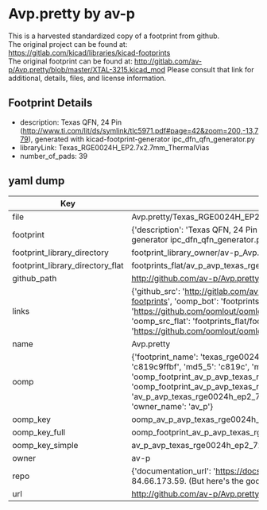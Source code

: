 # Avp.pretty by av-p  
This is a harvested standardized copy of a footprint from github.  
The original project can be found at:  
https://gitlab.com/kicad/libraries/kicad-footprints  
The original footprint can be found at:
http://gitlab.com/av-p/Avp.pretty/blob/master/XTAL-3215.kicad_mod
Please consult that link for additional, details, files, and license information.  
## Footprint Details
* description: Texas  QFN, 24 Pin (http://www.ti.com/lit/ds/symlink/tlc5971.pdf#page=42&zoom=200,-13,779), generated with kicad-footprint-generator ipc_dfn_qfn_generator.py  
* libraryLink: Texas_RGE0024H_EP2.7x2.7mm_ThermalVias  
* number_of_pads: 39  
## yaml dump  
| Key | Value |  
| --- | --- |  
| file | Avp.pretty/Texas_RGE0024H_EP2.7x2.7mm_ThermalVias.kicad_mod |  
| footprint | {'description': 'Texas  QFN, 24 Pin (http://www.ti.com/lit/ds/symlink/tlc5971.pdf#page=42&zoom=200,-13,779), generated with kicad-footprint-generator ipc_dfn_qfn_generator.py', 'libraryLink': 'Texas_RGE0024H_EP2.7x2.7mm_ThermalVias', 'number_of_pads': 39} |  
| footprint_library_directory | footprint_library_owner/av-p_Avp.pretty |  
| footprint_library_directory_flat | footprints_flat/av_p_avp_texas_rge0024h_ep2_7x2_7mm_thermalvias/working |  
| github_path | http://github.com/av-p/Avp.pretty/blob/master/Texas_RGE0024H_EP2.7x2.7mm_ThermalVias.kicad_mod |  
| links | {'github_src': 'http://gitlab.com/av-p/Avp.pretty/blob/master/XTAL-3215.kicad_mod', 'github_src_repo': 'https://gitlab.com/kicad/libraries/kicad-footprints', 'oomp_bot': 'footprints/av_p_avp_texas_rge0024h_ep2_7x2_7mm_thermalvias/working', 'oomp_bot_github': 'https://github.com/oomlout/oomlout_oomp_footprint_bot/tree/main/footprints/av_p_avp_texas_rge0024h_ep2_7x2_7mm_thermalvias/working', 'oomp_src_flat': 'footprints_flat/footprints_flat/av_p_avp_texas_rge0024h_ep2_7x2_7mm_thermalvias/working', 'oomp_src_flat_github': 'https://github.com/oomlout/oomlout_oomp_footprint_src/tree/main/footprints_flat/av_p_avp_texas_rge0024h_ep2_7x2_7mm_thermalvias/working'} |  
| name | Avp.pretty |  
| oomp | {'footprint_name': 'texas_rge0024h_ep2_7x2_7mm_thermalvias', 'library_name': 'avp', 'md5': 'c819c9ffbfba5c0a533a32199e817d80', 'md5_10': 'c819c9ffbf', 'md5_5': 'c819c', 'md5_6': 'c819c9', 'oomp_key': 'oomp_av_p_avp_texas_rge0024h_ep2_7x2_7mm_thermalvias', 'oomp_key_extra': 'oomp_footprint_av_p_avp_texas_rge0024h_ep2_7x2_7mm_thermalvias', 'oomp_key_full': 'oomp_footprint_av_p_avp_texas_rge0024h_ep2_7x2_7mm_thermalvias_c819c9', 'oomp_key_simple': 'av_p_avp_texas_rge0024h_ep2_7x2_7mm_thermalvias', 'original_filename': 'Avp.pretty/Texas_RGE0024H_EP2.7x2.7mm_ThermalVias.kicad_mod', 'owner_name': 'av_p'} |  
| oomp_key | oomp_av_p_avp_texas_rge0024h_ep2_7x2_7mm_thermalvias |  
| oomp_key_full | oomp_footprint_av_p_avp_texas_rge0024h_ep2_7x2_7mm_thermalvias |  
| oomp_key_simple | av_p_avp_texas_rge0024h_ep2_7x2_7mm_thermalvias |  
| owner | av-p |  
| repo | {'documentation_url': 'https://docs.github.com/rest/overview/resources-in-the-rest-api#rate-limiting', 'message': "API rate limit exceeded for 84.66.173.59. (But here's the good news: Authenticated requests get a higher rate limit. Check out the documentation for more details.)"} |  
| url | http://github.com/av-p/Avp.pretty |  

